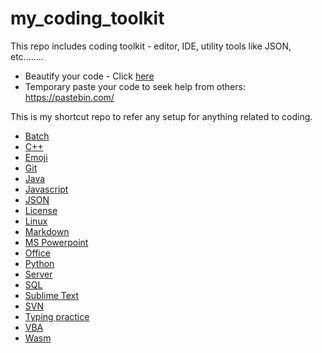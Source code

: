 # my_coding_toolkit
This repo includes coding toolkit - editor, IDE, utility tools like JSON, etc........

* Beautify your code - Click [here](https://carbon.now.sh/)
* Temporary paste your code to seek help from others: https://pastebin.com/

This is my shortcut repo to refer any setup for anything related to coding.
* [Batch](https://github.com/abhi3700/my_coding_toolkit/blob/master/batch_all.md)
* [C++](https://github.com/abhi3700/my_coding_toolkit/blob/master/cpp_all.md)
* [Emoji](https://github.com/abhi3700/my_coding_toolkit/blob/master/emoji_all.md)
* [Git](https://github.com/abhi3700/my_coding_toolkit/blob/master/git_all.md)
* [Java](https://github.com/abhi3700/my_coding_toolkit/blob/master/java_all.md)
* [Javascript](https://github.com/abhi3700/my_coding_toolkit/blob/master/javascript_all.md)
* [JSON](https://github.com/abhi3700/my_coding_toolkit/blob/master/json_all.md)
* [License](https://github.com/abhi3700/my_coding_toolkit/blob/master/license_all.md)
* [Linux](https://github.com/abhi3700/my_coding_toolkit/blob/master/linux_all.md)
* [Markdown](https://github.com/abhi3700/my_coding_toolkit/blob/master/md_all.md)
* [MS Powerpoint](https://github.com/abhi3700/my_coding_toolkit/blob/master/ppt_all.md)
* [Office](https://github.com/abhi3700/my_coding_toolkit/blob/master/office_all.md)
* [Python](https://github.com/abhi3700/my_coding_toolkit/blob/master/python_all.md)
* [Server](https://github.com/abhi3700/my_coding_toolkit/blob/master/server_all.md)
* [SQL](https://github.com/abhi3700/my_coding_toolkit/blob/master/sql_all.md)
* [Sublime Text](https://github.com/abhi3700/my_coding_toolkit/blob/master/sublime_all.md)
* [SVN](https://github.com/abhi3700/my_coding_toolkit/blob/master/svn_all.md)
* [Typing practice](https://github.com/abhi3700/my_coding_toolkit/blob/master/svn_all.md)
* [VBA](https://github.com/abhi3700/my_coding_toolkit/blob/master/vba_all.md)
* [Wasm](https://github.com/abhi3700/my_coding_toolkit/blob/master/wasm_all.md)

